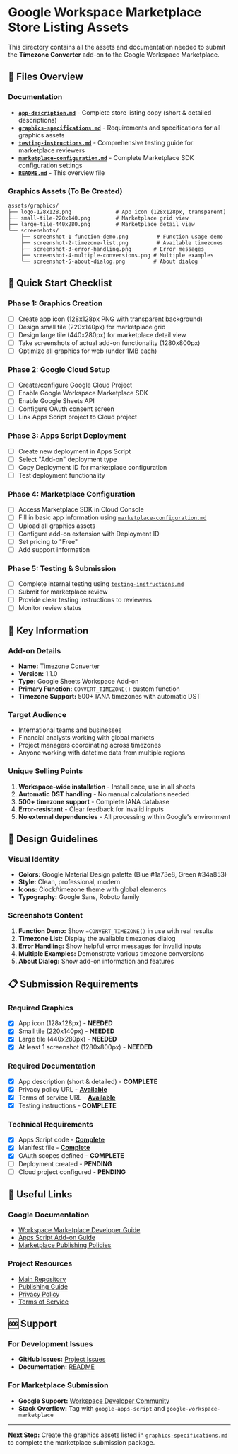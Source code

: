 # Google Workspace Marketplace Store Listing Assets

This directory contains all the assets and documentation needed to submit the **Timezone Converter** add-on to the Google Workspace Marketplace.

## 📁 Files Overview

### Documentation
- **[`app-description.md`](./app-description.md)** - Complete store listing copy (short & detailed descriptions)
- **[`graphics-specifications.md`](./graphics-specifications.md)** - Requirements and specifications for all graphics assets
- **[`testing-instructions.md`](./testing-instructions.md)** - Comprehensive testing guide for marketplace reviewers
- **[`marketplace-configuration.md`](./marketplace-configuration.md)** - Complete Marketplace SDK configuration settings
- **[`README.md`](./README.md)** - This overview file

### Graphics Assets (To Be Created)
```
assets/graphics/
├── logo-128x128.png              # App icon (128x128px, transparent)
├── small-tile-220x140.png        # Marketplace grid view
├── large-tile-440x280.png        # Marketplace detail view  
└── screenshots/
    ├── screenshot-1-function-demo.png         # Function usage demo
    ├── screenshot-2-timezone-list.png         # Available timezones
    ├── screenshot-3-error-handling.png       # Error messages
    ├── screenshot-4-multiple-conversions.png # Multiple examples
    └── screenshot-5-about-dialog.png         # About dialog
```

## 🚀 Quick Start Checklist

### Phase 1: Graphics Creation
- [ ] Create app icon (128x128px PNG with transparent background)
- [ ] Design small tile (220x140px) for marketplace grid
- [ ] Design large tile (440x280px) for marketplace detail view
- [ ] Take screenshots of actual add-on functionality (1280x800px)
- [ ] Optimize all graphics for web (under 1MB each)

### Phase 2: Google Cloud Setup
- [ ] Create/configure Google Cloud Project
- [ ] Enable Google Workspace Marketplace SDK
- [ ] Enable Google Sheets API
- [ ] Configure OAuth consent screen
- [ ] Link Apps Script project to Cloud project

### Phase 3: Apps Script Deployment
- [ ] Create new deployment in Apps Script
- [ ] Select "Add-on" deployment type
- [ ] Copy Deployment ID for marketplace configuration
- [ ] Test deployment functionality

### Phase 4: Marketplace Configuration
- [ ] Access Marketplace SDK in Cloud Console
- [ ] Fill in basic app information using [`marketplace-configuration.md`](./marketplace-configuration.md)
- [ ] Upload all graphics assets
- [ ] Configure add-on extension with Deployment ID
- [ ] Set pricing to "Free"
- [ ] Add support information

### Phase 5: Testing & Submission
- [ ] Complete internal testing using [`testing-instructions.md`](./testing-instructions.md)
- [ ] Submit for marketplace review
- [ ] Provide clear testing instructions to reviewers
- [ ] Monitor review status

## 📝 Key Information

### Add-on Details
- **Name:** Timezone Converter
- **Version:** 1.1.0
- **Type:** Google Sheets Workspace Add-on
- **Primary Function:** `CONVERT_TIMEZONE()` custom function
- **Timezone Support:** 500+ IANA timezones with automatic DST

### Target Audience
- International teams and businesses
- Financial analysts working with global markets
- Project managers coordinating across timezones
- Anyone working with datetime data from multiple regions

### Unique Selling Points
1. **Workspace-wide installation** - Install once, use in all sheets
2. **Automatic DST handling** - No manual calculations needed
3. **500+ timezone support** - Complete IANA database
4. **Error-resistant** - Clear feedback for invalid inputs
5. **No external dependencies** - All processing within Google's environment

## 🎨 Design Guidelines

### Visual Identity
- **Colors:** Google Material Design palette (Blue #1a73e8, Green #34a853)
- **Style:** Clean, professional, modern
- **Icons:** Clock/timezone theme with global elements
- **Typography:** Google Sans, Roboto family

### Screenshots Content
1. **Function Demo:** Show `=CONVERT_TIMEZONE()` in use with real results
2. **Timezone List:** Display the available timezones dialog
3. **Error Handling:** Show helpful error messages for invalid inputs
4. **Multiple Examples:** Demonstrate various timezone conversions
5. **About Dialog:** Show add-on information and features

## 📋 Submission Requirements

### Required Graphics
- [x] App icon (128x128px) - **NEEDED**
- [x] Small tile (220x140px) - **NEEDED**
- [x] Large tile (440x280px) - **NEEDED**
- [x] At least 1 screenshot (1280x800px) - **NEEDED**

### Required Documentation
- [x] App description (short & detailed) - **COMPLETE**
- [x] Privacy policy URL - **[Available](../../docs/privacy.md)**
- [x] Terms of service URL - **[Available](../../docs/terms.md)**
- [x] Testing instructions - **COMPLETE**

### Technical Requirements
- [x] Apps Script code - **[Complete](../../src/Code.gs)**
- [x] Manifest file - **[Complete](../../src/appsscript.json)**
- [x] OAuth scopes defined - **COMPLETE**
- [ ] Deployment created - **PENDING**
- [ ] Cloud project configured - **PENDING**

## 🔗 Useful Links

### Google Documentation
- [Workspace Marketplace Developer Guide](https://developers.google.com/workspace/marketplace)
- [Apps Script Add-on Guide](https://developers.google.com/apps-script/add-ons)
- [Marketplace Publishing Policies](https://developers.google.com/workspace/marketplace/policies)

### Project Resources
- [Main Repository](https://github.com/anthony-maio/google-sheets-timezone-converter)
- [Publishing Guide](../../docs/PUBLISHING_GUIDE.MD)
- [Privacy Policy](../../docs/privacy.md)
- [Terms of Service](../../docs/terms.md)

## 🆘 Support

### For Development Issues
- **GitHub Issues:** [Project Issues](https://github.com/anthony-maio/google-sheets-timezone-converter/issues)
- **Documentation:** [README](../../README.MD)

### For Marketplace Submission
- **Google Support:** [Workspace Developer Community](https://developers.google.com/community)
- **Stack Overflow:** Tag with `google-apps-script` and `google-workspace-marketplace`

---

**Next Step:** Create the graphics assets listed in [`graphics-specifications.md`](./graphics-specifications.md) to complete the marketplace submission package.